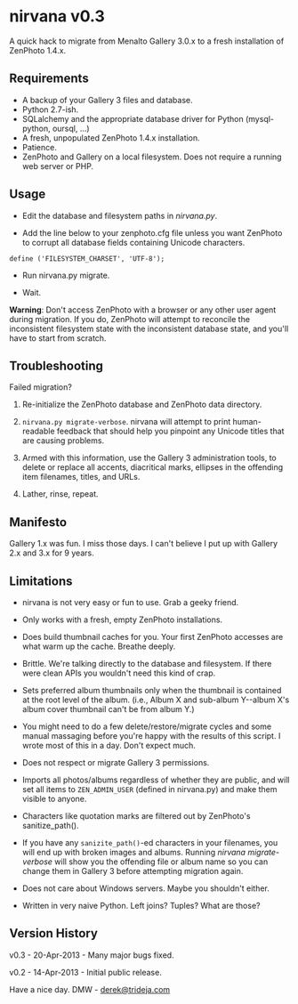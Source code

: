 nirvana v0.3
==
A quick hack to migrate from Menalto Gallery 3.0.x to a fresh installation of ZenPhoto 1.4.x. 



Requirements
--

- A backup of your Gallery 3 files and database.
- Python 2.7-ish.
- SQLalchemy and the appropriate database driver for Python (mysql-python, oursql, ...)
- A fresh, unpopulated ZenPhoto 1.4.x installation.
- Patience. 
- ZenPhoto and Gallery on a local filesystem. Does not require a running web server or PHP.



Usage
--

- Edit the database and filesystem paths in _nirvana.py_.

- Add the line below to your zenphoto.cfg file unless you want ZenPhoto to corrupt all database fields containing Unicode characters.
 ```
define ('FILESYSTEM_CHARSET', 'UTF-8');
 ```

- Run nirvana.py migrate.

- Wait.

**Warning**: Don't access ZenPhoto with a browser or any other user agent during migration. If you do, ZenPhoto will attempt to reconcile the inconsistent filesystem state with the inconsistent database state, and you'll have to start from scratch.




Troubleshooting
--

Failed migration?

1. Re-initialize the ZenPhoto database and ZenPhoto data directory.

2. `nirvana.py migrate-verbose`. nirvana will attempt to print human-readable feedback that should help you pinpoint any Unicode titles that are causing problems.

3. Armed with this information, use the Gallery 3 administration tools, to delete or replace all accents, diacritical marks, ellipses in the offending item filenames, titles, and URLs.

4. Lather, rinse, repeat.



Manifesto
--

Gallery 1.x was fun. I miss those days. I can't believe I put up with Gallery 2.x and 3.x for 9 years.



Limitations
--

- nirvana is not very easy or fun to use. Grab a geeky friend.

- Only works with a fresh, empty ZenPhoto installations.

- Does build thumbnail caches for you. Your first ZenPhoto accesses are what warm up the cache.  Breathe deeply.

- Brittle. We're talking directly to the database and filesystem. If there were clean APIs you wouldn't need this kind of crap.

- Sets preferred album thumbnails only when the thumbnail is contained at the root level of the album. (i.e., Album X and sub-album Y--album X's album cover thumbnail can't be from album Y.)

- You might need to do a few delete/restore/migrate cycles and some manual massaging before you're happy with the results of this script. I wrote most of this in a day. Don't expect much.

- Does not respect or migrate Gallery 3 permissions.

- Imports all photos/albums regardless of whether they are public, and will set all items to `ZEN_ADMIN_USER` (defined in nirvana.py) and make them visible to anyone.

- Characters like quotation marks are filtered out by ZenPhoto's sanitize_path().

 - If you have any `sanizite_path()`-ed characters in your filenames, you will end up with broken images and albums. Running _nirvana migrate-verbose_ will show you the offending file or album name so you can change them in Gallery 3 before attempting migration again.

- Does not care about Windows servers. Maybe you shouldn't either.

- Written in very naive Python. Left joins? Tuples? What are those?




Version History
--

v0.3 - 20-Apr-2013 - Many major bugs fixed.

v0.2 - 14-Apr-2013 - Initial public release.


Have a nice day.
DMW - <derek@trideja.com>